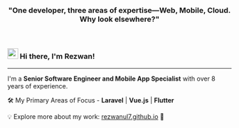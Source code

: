 <br>
<h3 align="center">"One developer, three areas of expertise—Web, Mobile, Cloud. Why look elsewhere?"</h3>
<br>

### <img src="https://raw.githubusercontent.com/MartinHeinz/MartinHeinz/master/wave.gif" width="24px" height="24px" /> Hi there, I'm Rezwan!

---

<p align="left">
I'm a <strong>Senior Software Engineer and Mobile App Specialist</strong> with over 8 years of experience.
</p>

🛠️ My Primary Areas of Focus - **Laravel** | **Vue.js** | **Flutter**

💡 Explore more about my work: [rezwanul7.github.io](https://rezwanul7.github.io/) 🚀

<!--
**rezwanul7/rezwanul7** is a ✨ _special_ ✨ repository because its `README.md` (this file) appears on your GitHub profile.

Here are some ideas to get you started:

- 🔭 I’m currently working on ...
- 🌱 I’m currently learning ...
- 👯 I’m looking to collaborate on ...
- 🤔 I’m looking for help with ...
- 💬 Ask me about ...
- 📫 How to reach me: ...
- 😄 Pronouns: ...
- ⚡ Fun fact: ...
-->
